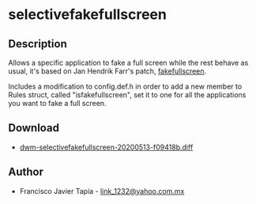 selectivefakefullscreen
==============

Description
-----------
Allows a specific application to fake a full screen while the rest behave as usual,
it's based on Jan Hendrik Farr's patch, [fakefullscreen](../fakefullscreen/index.md).

Includes a modification to config.def.h in order to add a new member to Rules struct,
called "isfakefullscreen", set it to one for all the applications you want to
fake a full screen.

Download
--------
* [dwm-selectivefakefullscreen-20200513-f09418b.diff](dwm-selectivefakefullscreen-20200513-f09418b.diff)

Author
------
* Francisco Javier Tapia - <link_1232@yahoo.com.mx>
